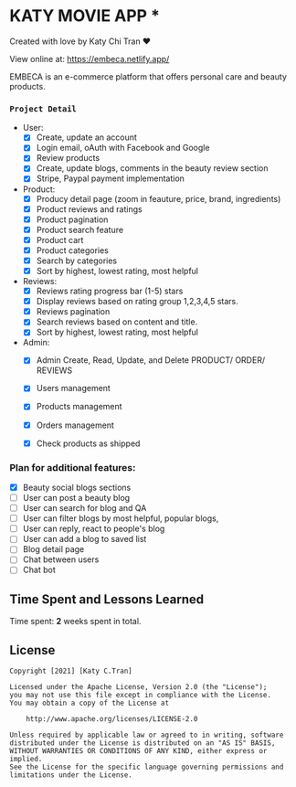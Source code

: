 #  KATY MOVIE APP  *

Created with love by Katy Chi Tran ❤
  
View online at: https://embeca.netlify.app/

EMBECA is an e-commerce platform that offers personal care and beauty products.

###  `Project Detail`

- User:
    * [x] Create, update an account 
    * [x] Login email, oAuth with Facebook and Google
    * [x] Review products
    * [x] Create, update blogs, comments in the beauty review section
    * [x] Stripe, Paypal payment implementation

- Product:
    * [x] Producy detail page (zoom in feauture, price, brand, ingredients)
    * [x] Product reviews and ratings
    * [x] Product pagination
    * [x] Product search feature
    * [x] Product cart
    * [x] Product categories
    * [x] Search by categories
    * [x] Sort by highest, lowest rating, most helpful 

 - Reviews:
    * [x] Reviews rating progress bar (1-5) stars
    * [x] Display reviews based on rating group 1,2,3,4,5 stars.
    * [x] Reviews pagination
    * [x] Search reviews based on content and title.
    * [x] Sort by highest, lowest rating, most helpful 
   
- Admin: 
    * [x] Admin Create, Read, Update, and Delete PRODUCT/ ORDER/ REVIEWS
    * [x] Users management   
    * [x] Products management
    * [x] Orders management
    * [x] Check products as shipped




### Plan for **additional** features:
* [x] Beauty social blogs sections
* [ ] User can post a beauty blog
* [ ] User can search for blog and QA
* [ ] User can filter blogs by most helpful, popular blogs,
* [ ] User can reply, react to people's blog
* [ ] User can add a blog to saved list
* [ ] Blog detail page
* [ ] Chat between users
* [ ] Chat bot 

## Time Spent and Lessons Learned

Time spent: **2** weeks spent in total.


## License

    Copyright [2021] [Katy C.Tran]

    Licensed under the Apache License, Version 2.0 (the "License");
    you may not use this file except in compliance with the License.
    You may obtain a copy of the License at

        http://www.apache.org/licenses/LICENSE-2.0

    Unless required by applicable law or agreed to in writing, software
    distributed under the License is distributed on an "AS IS" BASIS,
    WITHOUT WARRANTIES OR CONDITIONS OF ANY KIND, either express or implied.
    See the License for the specific language governing permissions and
    limitations under the License.











